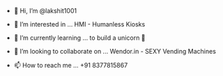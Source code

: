 - 👋 Hi, I’m @lakshit1001

- 👀 I’m interested in ... HMI - Humanless Kiosks
- 🌱 I’m currently learning ... to build a unicorn 🦄
- 💞️ I’m looking to collaborate on ... Wendor.in - SEXY Vending Machines
- 📫 How to reach me ... +91 8377815867

<!---
lakshit1001/lakshit1001 is a ✨ special ✨ repository because its `README.md` (this file) appears on your GitHub profile.
You can click the Preview link to take a look at your changes.
--->
